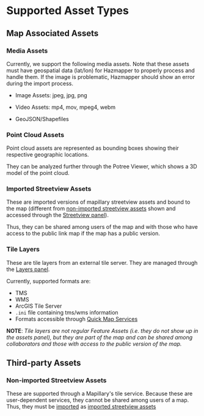 # Supported Asset Types<a id='supported-asset-types'></a>

## Map Associated Assets<a id='map-associated-assets'></a>
### Media Assets
Currently, we support the following media assets.
Note that these assets must have geospatial data (lat/lon) for Hazmapper to properly process and handle them.
If the image is problematic, Hazmapper should show an error during the import process.

- Image Assets:
jpeg, jpg, png

- Video Assets:
mp4, mov, mpeg4, webm

- GeoJSON/Shapefiles


### Point Cloud Assets
Point cloud assets are represented as bounding boxes showing their respective geographic locations.

They can be analyzed further through the Potree Viewer, which shows a 3D model of the point cloud.

### Imported Streetview Assets<a id='imported-streetview-assets'></a>
These are imported versions of mapillary streetview assets and bound to the map (different from [non-imported streetview assets](assets.md#non-imported-streetview-assets) shown and accessed through the [Streetview panel](interface.md#streetview-panel)).

Thus, they can be shared among users of the map and with those who have access to the public link map if the map has a public version.

### Tile Layers<a id='supported-tile-formats'></a>
These are tile layers from an external tile server. They are managed through the [Layers panel](interface.md#layers-panel).

Currently, supported formats are:

- TMS
- WMS
- ArcGIS Tile Server
- `.ini` file containing tms/wms information
- Formats accessible through [Quick Map Services](https://qms.nextgis.com/)

**NOTE**: *Tile layers are not regular Feature Assets (i.e. they do not show up in the assets panel), but they are part of the map and can be shared among collaborators and those with access to the public version of the map.*

<!-- TODO -->
<!-- #### Shapefiles -->

<!-- #### Overlays -->

<!-- #### Coming Soon -->
<!-- KML and KMZ (Coming Soon!) -->


## Third-party Assets

### Non-imported Streetview Assets<a id='non-imported-streetview-assets'></a>
These are supported through a Mapillary's tile service. Because these are user-dependent services, they cannot be shared among users of a map. Thus, they must be [imported](interface.md#importing-streetview-assets) as [imported streetview assets](interface.md#imported-streetview-assets)

